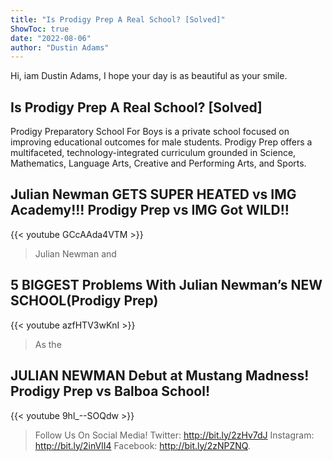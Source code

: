 ```yaml
---
title: "Is Prodigy Prep A Real School? [Solved]"
ShowToc: true 
date: "2022-08-06"
author: "Dustin Adams" 
---
```


Hi, iam Dustin Adams, I hope your day is as beautiful as your smile.
## Is Prodigy Prep A Real School? [Solved]
Prodigy Preparatory School For Boys is a private school focused on improving educational outcomes for male students. Prodigy Prep offers a multifaceted, technology-integrated curriculum grounded in Science, Mathematics, Language Arts, Creative and Performing Arts, and Sports.

## Julian Newman GETS SUPER HEATED vs IMG Academy!!! Prodigy Prep vs IMG Got WILD!!
{{< youtube GCcAAda4VTM >}}
>Julian Newman and 

## 5 BIGGEST Problems With Julian Newman’s NEW SCHOOL(Prodigy Prep)
{{< youtube azfHTV3wKnI >}}
>As the 

## JULIAN NEWMAN Debut at Mustang Madness! Prodigy Prep vs Balboa School!
{{< youtube 9hl_--SOQdw >}}
>Follow Us On Social Media! Twitter: http://bit.ly/2zHv7dJ Instagram: http://bit.ly/2inVlI4 Facebook: http://bit.ly/2zNPZNQ.

